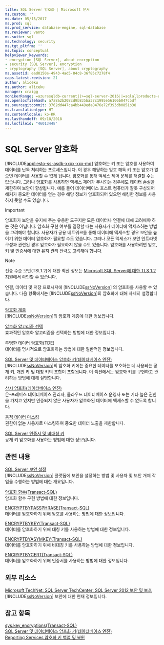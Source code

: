 ```yaml
---
title: SQL Server 암호화 | Microsoft 문서
ms.custom: ''
ms.date: 05/15/2017
ms.prod: sql
ms.prod_service: database-engine, sql-database
ms.reviewer: vanto
ms.suite: sql
ms.technology: security
ms.tgt_pltfrm: ''
ms.topic: conceptual
helpviewer_keywords:
- encryption [SQL Server], about encryption
- security [SQL Server], encryption
- cryptography [SQL Server], about cryptography
ms.assetid: ead0150e-4943-4ad5-84c8-36f85c7278f4
caps.latest.revision: 21
author: aliceku
ms.author: aliceku
manager: craigg
monikerRange: =azuresqldb-current||>=sql-server-2016||=sqlallproducts-allversions||>=sql-server-linux-2017||=azuresqldb-mi-current
ms.openlocfilehash: a7a8a2b208cd9b835ba37c1995e56106b047cbdf
ms.sourcegitcommit: 3762dd447ca4bb449eda8476e72f393db0851b38
ms.translationtype: HT
ms.contentlocale: ko-KR
ms.lasthandoff: 09/18/2018
ms.locfileid: "46013448"
---
```

# <a name="sql-server-encryption"></a>SQL Server 암호화
[!INCLUDE[appliesto-ss-asdb-xxxx-xxx-md](../../../includes/appliesto-ss-asdb-xxxx-xxx-md.md)]
  암호화는 키 또는 암호를 사용하여 데이터를 난독 처리하는 프로세스입니다. 이 경우 해당하는 암호 해독 키 또는 암호가 없으면 데이터를 사용할 수 없게 됩니다. 암호화를 통해 액세스 제어 문제를 해결할 수는 없습니다. 그러나 암호화를 사용하면 액세스 제어가 무시되는 경우에도 데이터 손실을 제한하여 보안이 향상됩니다. 예를 들어 데이터베이스 호스트 컴퓨터가 잘못 구성되어 해커가 중요한 데이터를 얻는 경우 해당 정보가 암호화되어 있으면 해킹한 정보를 사용하지 못할 수도 있습니다.  
  

> [!IMPORTANT]  
>  암호화가 보안을 유지해 주는 유용한 도구지만 모든 데이터나 연결에 대해 고려해야 하는 것은 아닙니다. 암호화 구현 여부를 결정할 때는 사용자가 데이터에 액세스하는 방법을 고려해야 합니다. 사용자가 공용 네트워크를 통해 데이터에 액세스할 경우 보안을 높이기 위한 데이터 암호화가 필요할 수도 있습니다. 그러나 모든 액세스가 보안 인트라넷 구성과 관련된 경우 암호화가 필요하지 않을 수도 있습니다. 암호화를 사용하려면 암호, 키 및 인증서에 대한 유지 관리 전략도 고려해야 합니다.  
  
> [!NOTE]  
>  전송 수준 보안(TSL1.2)에 대한 최신 정보는 [Microsoft SQL Server에 대한 TLS 1.2 지원](https://support.microsoft.com/kb/3135244)에서 확인할 수 있습니다.  

연결, 데이터 및 저장 프로시저에 [!INCLUDE[ssNoVersion](../../../includes/ssnoversion-md.md)] 의 암호화를 사용할 수 있습니다. 다음 항목에서는 [!INCLUDE[ssNoVersion](../../../includes/ssnoversion-md.md)]의 암호화에 대해 자세히 설명합니다.  

 [암호화 계층](../../../relational-databases/security/encryption/encryption-hierarchy.md)  
 [!INCLUDE[ssNoVersion](../../../includes/ssnoversion-md.md)]의 암호화 계층에 대한 정보입니다.  
  
 [암호화 알고리즘 선택](../../../relational-databases/security/encryption/choose-an-encryption-algorithm.md)  
 효과적인 암호화 알고리즘을 선택하는 방법에 대한 정보입니다.  
  
 [투명한 데이터 암호화&#40;TDE&#41;](../../../relational-databases/security/encryption/transparent-data-encryption.md)  
 데이터를 명시적으로 암호화하는 방법에 대한 일반적인 정보입니다.  
  
 [SQL Server 및 데이터베이스 암호화 키&#40;데이터베이스 엔진&#41;](../../../relational-databases/security/encryption/sql-server-and-database-encryption-keys-database-engine.md)  
 [!INCLUDE[ssNoVersion](../../../includes/ssnoversion-md.md)]의 암호화 키에는 중요한 데이터를 보호하는 데 사용되는 공개 키, 개인 키 및 대칭 키의 조합이 포함됩니다. 이 섹션에서는 암호화 키를 구현하고 관리하는 방법에 대해 설명합니다.  
  
 [상시 암호화&#40;데이터베이스 엔진&#41;](../../../relational-databases/security/encryption/always-encrypted-database-engine.md)  
 온-프레미스 데이터베이스 관리자, 클라우드 데이터베이스 운영자 또는 기타 높은 권한을 가지고 있지만 인증되지 않은 사용자가 암호화된 데이터에 액세스할 수 없도록 합니다.  
  
 [동적 데이터 마스킹](../../../relational-databases/security/dynamic-data-masking.md)  
 권한이 없는 사용자로 마스킹하여 중요한 데이터 노출을 제한합니다.  
  
 [SQL Server 인증서 및 비대칭 키](../../../relational-databases/security/sql-server-certificates-and-asymmetric-keys.md)  
 공개 키 암호화를 사용하는 방법에 대한 정보입니다.  
  
## <a name="related-content"></a>관련 내용  
 [SQL Server 보안 설정](../../../relational-databases/security/securing-sql-server.md)  
 [!INCLUDE[ssNoVersion](../../../includes/ssnoversion-md.md)] 플랫폼에 보안을 설정하는 방법 및 사용자 및 보안 개체 작업을 수행하는 방법에 대한 개요입니다.  
  
 [암호화 함수&#40;Transact-SQL&#41;](../../../t-sql/functions/cryptographic-functions-transact-sql.md)  
 암호화 함수 구현 방법에 대한 정보입니다.  
  
 [ENCRYPTBYPASSPHRASE&#40;Transact-SQL&#41;](../../../t-sql/functions/encryptbypassphrase-transact-sql.md)  
 데이터를 암호화하기 위해 암호를 사용하는 방법에 대한 정보입니다.  
  
 [ENCRYPTBYKEY&#40;Transact-SQL&#41;](../../../t-sql/functions/encryptbykey-transact-sql.md)  
 데이터를 암호화하기 위해 대칭 키를 사용하는 방법에 대한 정보입니다.  
  
 [ENCRYPTBYASYMKEY&#40;Transact-SQL&#41;](../../../t-sql/functions/encryptbyasymkey-transact-sql.md)  
 데이터를 암호화하기 위해 비대칭 키를 사용하는 방법에 대한 정보입니다.  
  
 [ENCRYPTBYCERT&#40;Transact-SQL&#41;](../../../t-sql/functions/encryptbycert-transact-sql.md)  
 데이터를 암호화하기 위해 인증서를 사용하는 방법에 대한 정보입니다.  
  
## <a name="external-resources"></a>외부 리소스  
 [Microsoft TechNet: SQL Server TechCenter: SQL Server 2012 보안 및 보호](http://download.microsoft.com/download/8/F/A/8FABACD7-803E-40FC-ADF8-355E7D218F4C/SQL_Server_2012_Security_Best_Practice_Whitepaper_Apr2012.docx)  
 [!INCLUDE[ssNoVersion](../../../includes/ssnoversion-md.md)] 보안에 대한 현재 정보입니다.  
  
## <a name="see-also"></a>참고 항목  
 [sys.key_encryptions&#40;Transact-SQL&#41;](../../../relational-databases/system-catalog-views/sys-key-encryptions-transact-sql.md)   
 [SQL Server 및 데이터베이스 암호화 키&#40;데이터베이스 엔진&#41;](../../../relational-databases/security/encryption/sql-server-and-database-encryption-keys-database-engine.md)   
 [Reporting Services 암호화 키 백업 및 복원](../../../reporting-services/install-windows/ssrs-encryption-keys-back-up-and-restore-encryption-keys.md)  
  
  
